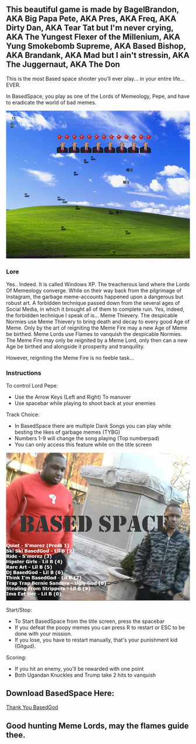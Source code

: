 ## This beautiful game is made by BagelBrandon, AKA Big Papa Pete, AKA Pres, AKA Freq, AKA Dirty Dan, AKA Tear Tat but I'm never crying, AKA The Yungest Flexer of the Millenium, AKA Yung Smokebomb Supreme, AKA Based Bishop, AKA Brandank, AKA Mad but I ain't stressin, AKA The Juggernaut, AKA The Don

This is the most Based space shooter you'll ever play... in your entire life... EVER. 

In BasedSpace, you play as one of the Lords of Memeology, Pepe, and have to eradicate the world of bad memes. 

![alt text](https://raw.githubusercontent.com/BagelBrandon/basedspace/master/playss.PNG)

### Lore
Yes.. Indeed. It is called Windows XP. The treacherous land where the Lords Of Memeology converge. While on their way back from the pilgrimage of Instagram, the garbage meme-accounts happened upon a dangerous but robust art. A forbidden technique passed down from the several ages of Social Media, in which it brought all of them to complete ruin. Yes, indeed, the forbidden technique I speak of is... Meme Thievery. The despicable Normies use Meme Thievery to bring death and decay to every good Age of Meme. Only by the art of reigniting the Meme Fire may a new Age of Meme be birthed. Meme Lords use Flames to vanquish the despicable Normies. The Meme Fire may only be reignited by a Meme Lord, only then can a new Age be birthed and alongside it prosperity and tranquility. 

However, reigniting the Meme Fire is no feeble task...

### Instructions

To control Lord Pepe:
- Use the Arrow Keys (Left and Right) To manuver
- Use spacebar while playing to shoot back at your enemies

Track Choice:
- In BasedSpace there are multiple Dank Songs you can play while besting the likes of garbage memes (TYBG)
- Numbers 1-9 will change the song playing (Top numberpad)
- You can only access this feature while on the title screen


![alt text](https://raw.githubusercontent.com/BagelBrandon/basedspace/master/images/titless.PNG)

Start/Stop:
- To Start BasedSpace from the title screen, press the spacebar
- If you defeat the poopy memes you can press R to restart or ESC to be done with your mission.
- If you lose, you have to restart manually, that's your punishment kid (Gitgud).

Scoring:
- If you hit an enemy, you'll be rewarded with one point
- Both Ugandan Knuckles and Trump take 2 hits to vanquish


## Download BasedSpace Here:
[Thank You BasedGod](https://github.com/BagelBrandon/basedspace/releases/tag/1.0)

## Good hunting Meme Lords, may the flames guide thee.
